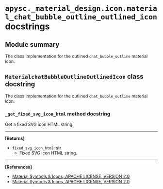 # `apysc._material_design.icon.material_chat_bubble_outline_outlined_icon` docstrings

## Module summary

The class implementation for the outlined `chat_bubble_outline` material icon.

## `MaterialchatBubbleOutlineOutlinedIcon` class docstring

The class implementation for the outlined `chat_bubble_outline` material icon.

### `_get_fixed_svg_icon_html` method docstring

Get a fixed SVG icon HTML string.<hr>

**[Returns]**

- `fixed_svg_icon_html`: str
  - Fixed SVG icon HTML string.

<hr>

**[References]**

- [Material Symbols & Icons, APACHE LICENSE, VERSION 2.0](https://fonts.google.com/icons?icon.size=24&icon.color=%23e8eaed)
- [Material Symbols & Icons, APACHE LICENSE, VERSION 2.0](https://www.apache.org/licenses/LICENSE-2.0.html)